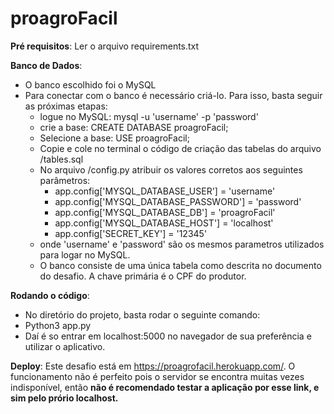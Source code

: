 # proagroFacil

**Pré requisitos**: Ler o arquivo requirements.txt  
 
**Banco de Dados**:	
* O banco escolhido foi o MySQL  
* Para conectar com o banco é necessário criá-lo. Para isso, basta seguir as próximas etapas:  
  * logue no MySQL: mysql -u 'username' -p 'password'  
  * crie a base: CREATE DATABASE proagroFacil;  
  * Selecione a base: USE proagroFacil;  
  * Copie e cole no terminal o código de criação das tabelas do arquivo /tables.sql  
  * No arquivo /config.py atribuir os valores corretos aos seguintes parâmetros:
    * app.config['MYSQL_DATABASE_USER'] = 'username'  
    * app.config['MYSQL_DATABASE_PASSWORD'] = 'password'  
    * app.config['MYSQL_DATABASE_DB'] = 'proagroFacil'  
    * app.config['MYSQL_DATABASE_HOST'] = 'localhost'  
    * app.config['SECRET_KEY'] = '12345'  
  * onde 'username' e 'password' são os mesmos parametros utilizados para logar no MySQL.  
  * O banco consiste de uma única tabela como descrita no documento do desafio. A chave primária é o CPF do produtor.

**Rodando o código**:
* No diretório do projeto, basta rodar o seguinte comando:
* Python3 app.py
* Daí é so entrar em localhost:5000 no navegador de sua preferência e utilizar o aplicativo.

**Deploy**: Este desafio está em https://proagrofacil.herokuapp.com/. O funcionamento não é perfeito pois o servidor se encontra muitas vezes indisponível, então **não é recomendado testar a aplicação por esse link, e sim pelo prório localhost.**
